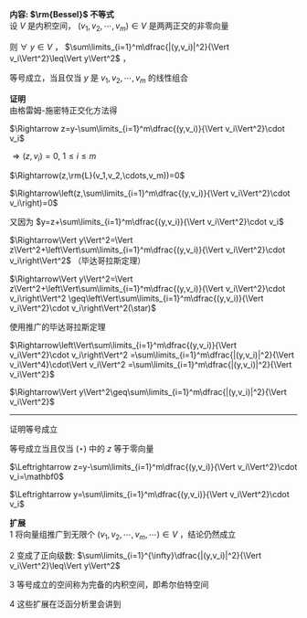 **内容:  $\rm{Bessel}$ 不等式**  
设 $V$ 是内积空间， $(v_1,v_2,\cdots,v_m)\in V$ 是两两正交的非零向量  
  
则  $\forall\ y\in V$ ， $\sum\limits_{i=1}^m\dfrac{|(y,v_i)|^2}{\Vert v_i\Vert^2}\leq\Vert y\Vert^2$ ，  
  
等号成立，当且仅当 $y$ 是 $v_1,v_2,\cdots,v_m$ 的线性组合  
  
**证明**  
由格雷姆-施密特正交化方法得  
  
 $\Rightarrow z=y-\sum\limits_{i=1}^m\dfrac{(y,v_i)}{\Vert v_i\Vert^2}\cdot v_i$  
  
 $\Rightarrow(z,v_i)=0,\ 1\le i\le m$  
  
 $\Rightarrow(z,\rm{L}(v_1,v_2,\cdots,v_m))=0$  
  
 $\Rightarrow\left(z,\sum\limits_{i=1}^m\dfrac{(y,v_i)}{\Vert v_i\Vert^2}\cdot v_i\right)=0$  
  
又因为 $y=z+\sum\limits_{i=1}^m\dfrac{(y,v_i)}{\Vert v_i\Vert^2}\cdot v_i$  
  
 $\Rightarrow\Vert y\Vert^2=\Vert z\Vert^2+\left\Vert\sum\limits_{i=1}^m\dfrac{(y,v_i)}{\Vert v_i\Vert^2}\cdot v_i\right\Vert^2$ （毕达哥拉斯定理）  
  
 $\Rightarrow\Vert y\Vert^2=\Vert z\Vert^2+\left\Vert\sum\limits_{i=1}^m\dfrac{(y,v_i)}{\Vert v_i\Vert^2}\cdot v_i\right\Vert^2  
\geq\left\Vert\sum\limits_{i=1}^m\dfrac{(y,v_i)}{\Vert v_i\Vert^2}\cdot v_i\right\Vert^2(\star)$  
  
使用推广的毕达哥拉斯定理  
  
 $\Rightarrow\left\Vert\sum\limits_{i=1}^m\dfrac{(y,v_i)}{\Vert v_i\Vert^2}\cdot v_i\right\Vert^2  
=\sum\limits_{i=1}^m\dfrac{|(y,v_i)|^2}{\Vert v_i\Vert^4}\cdot\Vert v_i\Vert^2  
=\sum\limits_{i=1}^m\dfrac{|(y,v_i)|^2}{\Vert v_i\Vert^2}$  
  
 $\Rightarrow\Vert y\Vert^2\geq\sum\limits_{i=1}^m\dfrac{|(y,v_i)|^2}{\Vert v_i\Vert^2}$  
  
---  
  
证明等号成立  
  
等号成立当且仅当 $(\star)$ 中的 $z$ 等于零向量  
  
 $\Leftrightarrow z=y-\sum\limits_{i=1}^m\dfrac{(y,v_i)}{\Vert v_i\Vert^2}\cdot v_i=\mathbf0$  
  
 $\Leftrightarrow y=\sum\limits_{i=1}^m\dfrac{(y,v_i)}{\Vert v_i\Vert^2}\cdot v_i$  
  
**扩展**  
1 将向量组推广到无限个 $(v_1,v_2,\cdots,v_m,\cdots)\in V$ ，结论仍然成立  
  
2 变成了正向级数:  $\sum\limits_{i=1}^{\infty}\dfrac{|(y,v_i)|^2}{\Vert v_i\Vert^2}\leq\Vert y\Vert^2$  
  
3 等号成立的空间称为完备的内积空间，即希尔伯特空间  
  
4 这些扩展在泛函分析里会讲到  
